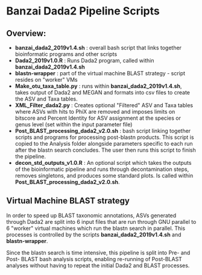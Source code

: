 # Banzai Dada2 Pipeline Scripts

## Overview:

- **banzai_dada2_2019v1.4.sh** : overall bash script that links together bioinformatic programs and other scripts
- **Dada2_2019v1.0.R** : Runs Dada2 program, called within **banzai_dada2_2019v1.4.sh**
- **blastn-wrapper** : part of the virtual machine BLAST strategy - script resides on "worker" VMs
- **Make_otu_taxa_table.py** : runs within **banzai_dada2_2019v1.4.sh**, takes output of Dada2 and MEGAN and formats into csv files to create the ASV and Taxa tables.
- **XML_Filter_dada2.py** : Creates optional "Filtered" ASV and Taxa tables where ASVs with hits to PhiX are removed and imposes limits on bitscore and Percent Identity for ASV assignment at the species or genus level (set within the input parameter file)
- **Post_BLAST_processing_dada2_v2.0.sh** : bash script linking together scripts and programs for processing post-blastn products. This script is copied to the Analysis folder alongside parameters specific to each run after the blastn search concludes. The user then runs this script to finish the pipeline.
- **decon_std_outputs_v1.0.R** : An optional script which takes the outputs of the bioinformatic pipeline and runs through decontamination steps, removes singletons, and produces some standard plots. Is called within **Post_BLAST_processing_dada2_v2.0.sh**.


## Virtual Machine BLAST strategy

In order to speed up BLAST taxonomic annotations, ASVs generated through Dada2 are split into 6 input files that are run through GNU parallel to 6 "worker" virtual machines which run the blastn search in parallel. This processes is controlled by the scripts **banzai_dada2_2019v1.4.sh** and **blastn-wrapper**.

Since the blastn search is time intensive, this pipeline is split into Pre- and Post- BLAST bash analysis scripts, enabling re-running of Post-BLAST analyses without having to repeat the initial Dada2 and BLAST processes.
